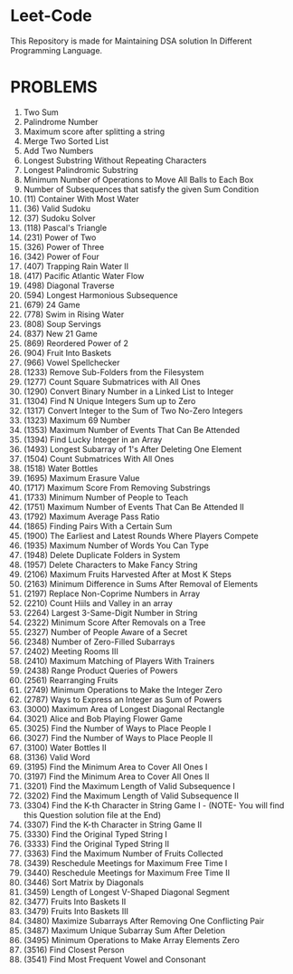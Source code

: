 # Leet-Code
This Repository is made for Maintaining DSA solution In Different Programming Language.

# PROBLEMS
1. Two Sum
2. Palindrome Number
3. Maximum score after splitting a string
4. Merge Two Sorted List
5. Add Two Numbers
6. Longest Substring Without Repeating Characters
7. Longest Palindromic Substring
8. Minimum Number of Operations to Move All Balls to Each Box
9. Number of Subsequences that satisfy the given Sum Condition
10. (11) Container With Most Water
11. (36) Valid Sudoku
12. (37) Sudoku Solver
13. (118) Pascal's Triangle
14. (231) Power of Two
15. (326) Power of Three
16. (342) Power of Four
17. (407) Trapping Rain Water II
18. (417) Pacific Atlantic Water Flow
19. (498) Diagonal Traverse
20. (594) Longest Harmonious Subsequence
21. (679) 24 Game
22. (778) Swim in Rising Water
23. (808) Soup Servings
24. (837) New 21 Game
25. (869) Reordered Power of 2
26. (904) Fruit Into Baskets
27. (966) Vowel Spellchecker
28. (1233) Remove Sub-Folders from the Filesystem
29. (1277) Count Square Submatrices with All Ones
30. (1290) Convert Binary Number in a Linked List to Integer
31. (1304) Find N Unique Integers Sum up to Zero
32. (1317) Convert Integer to the Sum of Two No-Zero Integers
33. (1323) Maximum 69 Number
34. (1353) Maximum Number of Events That Can Be Attended
35. (1394) Find Lucky Integer in an Array
36. (1493) Longest Subarray of 1's After Deleting One Element
37. (1504) Count Submatrices With All Ones
38. (1518) Water Bottles
39. (1695) Maximum Erasure Value
40. (1717) Maximum Score From Removing Substrings
41. (1733) Minimum Number of People to Teach
42. (1751) Maximum Number of Events That Can Be Attended II
43. (1792) Maximum Average Pass Ratio
44. (1865) Finding Pairs With a Certain Sum
45. (1900) The Earliest and Latest Rounds Where Players Compete
46. (1935) Maximum Number of Words You Can Type
47. (1948) Delete Duplicate Folders in System
48. (1957) Delete Characters to Make Fancy String
49. (2106) Maximum Fruits Harvested After at Most K Steps
50. (2163) Minimum Difference in Sums After Removal of Elements
51. (2197) Replace Non-Coprime Numbers in Array
52. (2210) Count Hiils and Valley in an array
53. (2264) Largest 3-Same-Digit Number in String
54. (2322) Minimum Score After Removals on a Tree
55. (2327) Number of People Aware of a Secret
56. (2348) Number of Zero-Filled Subarrays
57. (2402) Meeting Rooms III
58. (2410) Maximum Matching of Players With Trainers
59. (2438) Range Product Queries of Powers
60. (2561) Rearranging Fruits
61. (2749) Minimum Operations to Make the Integer Zero
62. (2787) Ways to Express an Integer as Sum of Powers
63. (3000) Maximum Area of Longest Diagonal Rectangle
64. (3021) Alice and Bob Playing Flower Game
65. (3025) Find the Number of Ways to Place People I
66. (3027) Find the Number of Ways to Place People II
67. (3100) Water Bottles II
68. (3136) Valid Word
69. (3195) Find the Minimum Area to Cover All Ones I
70. (3197) Find the Minimum Area to Cover All Ones II
71. (3201) Find the Maximum Length of Valid Subsequence I
72. (3202) Find the Maximum Length of Valid Subsequence II
71. (3304) Find the K-th Character in String Game I - (NOTE- You will find this Question solution file at the End)
70. (3307) Find the K-th Character in String Game II
71. (3330) Find the Original Typed String I
72. (3333) Find the Original Typed String II
73. (3363) Find the Maximum Number of Fruits Collected
74. (3439) Reschedule Meetings for Maximum Free Time I
75. (3440) Reschedule Meetings for Maximum Free Time II
76. (3446) Sort Matrix by Diagonals
77. (3459) Length of Longest V-Shaped Diagonal Segment
78. (3477) Fruits Into Baskets II
79. (3479) Fruits Into Baskets III
80. (3480) Maximize Subarrays After Removing One Conflicting Pair
67. (3487) Maximum Unique Subarray Sum After Deletion
68. (3495) Minimum Operations to Make Array Elements Zero
69. (3516) Find Closest Person
70. (3541) Find Most Frequent Vowel and Consonant




